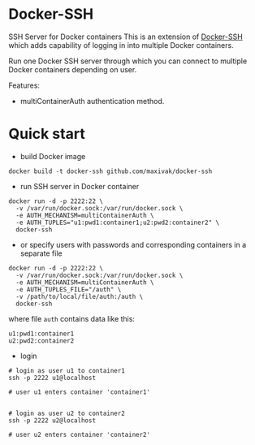 # Docker-SSH

SSH Server for Docker containers
This is an extension of [Docker-SSH](https://github.com/jeroenpeeters/docker-ssh) which adds  capability of logging in into multiple Docker containers.

Run one Docker SSH server through which you can connect to multiple Docker containers depending on user.



Features:
* multiContainerAuth authentication method.


# Quick start

* build Docker image
```
docker build -t docker-ssh github.com/maxivak/docker-ssh
```

* run SSH server in Docker container
```
docker run -d -p 2222:22 \
  -v /var/run/docker.sock:/var/run/docker.sock \
  -e AUTH_MECHANISM=multiContainerAuth \
  -e AUTH_TUPLES="u1:pwd1:container1;u2:pwd2:container2" \
  docker-ssh
```

* or specify users with passwords and corresponding containers in a separate file
```
docker run -d -p 2222:22 \
  -v /var/run/docker.sock:/var/run/docker.sock \
  -e AUTH_MECHANISM=multiContainerAuth \
  -e AUTH_TUPLES_FILE="/auth" \
  -v /path/to/local/file/auth:/auth \
  docker-ssh
```

where file `auth` contains data like this:
```
u1:pwd1:container1
u2:pwd2:container2

```


* login

```
# login as user u1 to container1
ssh -p 2222 u1@localhost

# user u1 enters container 'container1'


# login as user u2 to container2
ssh -p 2222 u2@localhost

# user u2 enters container 'container2'


```
